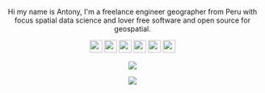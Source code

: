 
<p align="center">
Hi my name is Antony, I'm a freelance engineer geographer  from Peru with focus spatial data science and lover free software and open source for geospatial.
</p>
<p align='center'>
 <a><img src='https://img.shields.io/badge/ubuntu-E95420?logo=ubuntu&logoColor=white&style=for-the-badge' height=25></a>
 <a href="https://www.twitter.com/AntonyBarja1"><img src="https://img.shields.io/badge/twitter-%231DA1F2.svg?&style=for-the-badge&logo=twitter&logoColor=white" height=25></a> <a href="https://www.youtube.com/channel/UCuWvYTTYCZBmbDoEbsY2MSw"><img src="https://img.shields.io/badge/youtube-%23FF0000.svg?&style=for-the-badge&logo=youtube&logoColor=white" height=25></a> <a href="https://antonybarja.github.io/Resume/"><img src="https://img.shields.io/badge/My-CV-%23F7DF1E.svg?&style=for-the-badge&logo=my-cv&logoColor=white" height=25></a> <a href="https://barja8.github.io/"><img src="https://img.shields.io/badge/WebSite-%2312100E.svg?&style=for-the-badge&logo=github&logoColor=white" height=25></a> <a href="https://github.com/qgispe"><img src="https://img.shields.io/badge/QGISPeru-%23FF0000.svg?&style=for-the-badge&logo=qgis&logoColor=white" height=25></a> 
</p>




<p align="center">
 <img src="https://latex.codecogs.com/gif.latex?{I_{ml}}=%20N.\frac{(X_i%20-%20\bar{X})}{\sum_{}^{}S_{Xi}^2}.{\sum_{j=1}^{n}W_{ij}.({X_j%20-\bar{X}})}" /> 
</p>
<p align="center">
  <img src='https://user-images.githubusercontent.com/23284899/89610216-960a0600-d83f-11ea-8ba8-79d5053391a1.gif' />
</p>

